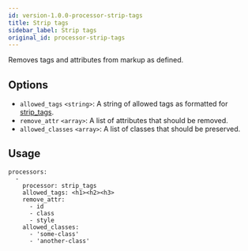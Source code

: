 ```yaml
---
id: version-1.0.0-processor-strip-tags
title: Strip tags
sidebar_label: Strip tags
original_id: processor-strip-tags
---
```


Removes tags and attributes from markup as defined.

## Options

- `allowed_tags` `<string>`: A string of allowed tags as formatted for [strip_tags](https://www.php.net/manual/en/function.strip-tags.php).
- `remove_attr` `<array>`: A list of attributes that should be removed.
- `allowed_classes` `<array>`: A list of classes that should be preserved.
## Usage

```
processors:
  -
    processor: strip_tags
    allowed_tags: <h1><h2><h3>
    remove_attr:
      - id
      - class
      - style
    allowed_classes:
      - 'some-class'
      - 'another-class'
```
